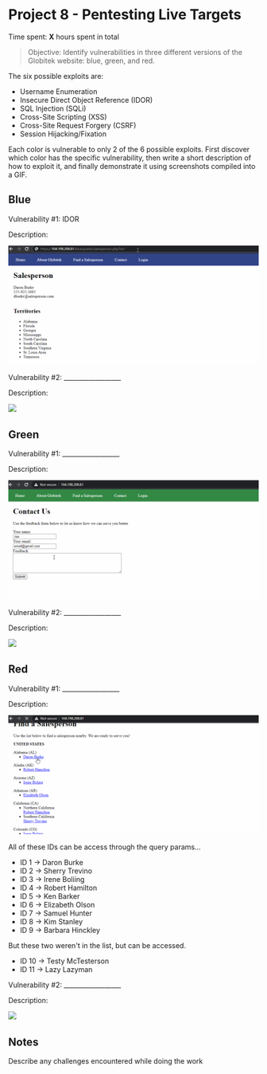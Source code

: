 # Project 8 - Pentesting Live Targets

Time spent: **X** hours spent in total

> Objective: Identify vulnerabilities in three different versions of the Globitek website: blue, green, and red.

The six possible exploits are:

* Username Enumeration
* Insecure Direct Object Reference (IDOR)
* SQL Injection (SQLi)
* Cross-Site Scripting (XSS)
* Cross-Site Request Forgery (CSRF)
* Session Hijacking/Fixation

Each color is vulnerable to only 2 of the 6 possible exploits. First discover which color has the specific vulnerability, then write a short description of how to exploit it, and finally demonstrate it using screenshots compiled into a GIF.

## Blue

Vulnerability #1: IDOR

Description:

<img src="blue-vuln1.gif">

Vulnerability #2: __________________

Description:

<img src="blue-vuln2.gif">

## Green

Vulnerability #1: __________________

Description:

<img src="green-vuln1.gif">

Vulnerability #2: __________________

Description:

<img src="green-vuln2.gif">


## Red

Vulnerability #1: __________________

Description:

<img src="red-vuln1.gif">

All of these IDs can be access through the query params...

* ID 1 -> Daron Burke
* ID 2 -> Sherry Trevino
* ID 3 -> Irene Boliing
* ID 4 -> Robert Hamilton
* ID 5 -> Ken Barker
* ID 6 -> Elizabeth Olson
* ID 7 -> Samuel Hunter
* ID 8 -> Kim Stanley
* ID 9 -> Barbara Hinckley

But these two weren't in the list, but can be accessed.

* ID 10 -> Testy McTesterson 
* ID 11 -> Lazy Lazyman
	
Vulnerability #2: __________________

Description:

<img src="red-vuln2.gif">


## Notes

Describe any challenges encountered while doing the work
